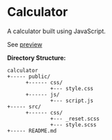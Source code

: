 # Calculator

A calculator built using JavaScript.

See [preview](https://codepen.io/iicestudio/full/jOBBerj)

**Directory Structure:**

    calculator
    +----- public/
          +------ css/
                  +--- style.css
          +------ js/
                  +--- script.js
    +----- src/
          +------ css/
                  +--- _reset.scss
                  +--- style.scss
    +----- README.md
